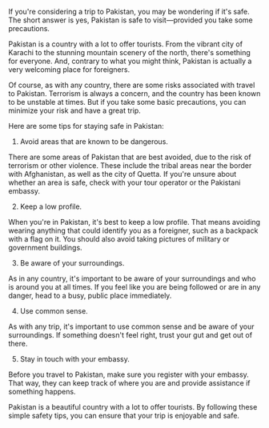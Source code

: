 

If you're considering a trip to Pakistan, you may be wondering if it's safe. The short answer is yes, Pakistan is safe to visit—provided you take some precautions.

Pakistan is a country with a lot to offer tourists. From the vibrant city of Karachi to the stunning mountain scenery of the north, there's something for everyone. And, contrary to what you might think, Pakistan is actually a very welcoming place for foreigners.

Of course, as with any country, there are some risks associated with travel to Pakistan. Terrorism is always a concern, and the country has been known to be unstable at times. But if you take some basic precautions, you can minimize your risk and have a great trip.

Here are some tips for staying safe in Pakistan:

1. Avoid areas that are known to be dangerous.

There are some areas of Pakistan that are best avoided, due to the risk of terrorism or other violence. These include the tribal areas near the border with Afghanistan, as well as the city of Quetta. If you're unsure about whether an area is safe, check with your tour operator or the Pakistani embassy.

2. Keep a low profile.

When you're in Pakistan, it's best to keep a low profile. That means avoiding wearing anything that could identify you as a foreigner, such as a backpack with a flag on it. You should also avoid taking pictures of military or government buildings.

3. Be aware of your surroundings.

As in any country, it's important to be aware of your surroundings and who is around you at all times. If you feel like you are being followed or are in any danger, head to a busy, public place immediately.

4. Use common sense.

As with any trip, it's important to use common sense and be aware of your surroundings. If something doesn't feel right, trust your gut and get out of there.

5. Stay in touch with your embassy.

Before you travel to Pakistan, make sure you register with your embassy. That way, they can keep track of where you are and provide assistance if something happens.

Pakistan is a beautiful country with a lot to offer tourists. By following these simple safety tips, you can ensure that your trip is enjoyable and safe.